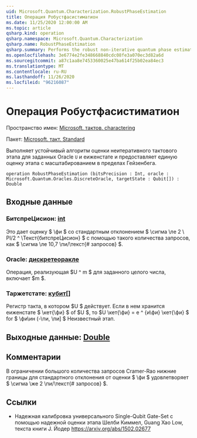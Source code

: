 ```yaml
---
uid: Microsoft.Quantum.Characterization.RobustPhaseEstimation
title: Операция Робустфасистиматион
ms.date: 11/25/2020 12:00:00 AM
ms.topic: article
qsharp.kind: operation
qsharp.namespace: Microsoft.Quantum.Characterization
qsharp.name: RobustPhaseEstimation
qsharp.summary: Performs the robust non-iterative quantum phase estimation algorithm for a given oracle `U` and eigenstate, and provides a single real-valued estimate of the phase with variance scaling at the Heisenberg limit.
ms.openlocfilehash: 3e6774e2fe348668840cdc08fe3a070ec3d82a6d
ms.sourcegitcommit: a87c1aa8e7453360025e47ba614f25b02ea84ec3
ms.translationtype: MT
ms.contentlocale: ru-RU
ms.lasthandoff: 11/26/2020
ms.locfileid: "96216087"
---
```

# <a name="robustphaseestimation-operation"></a>Операция Робустфасистиматион

Пространство имен: [Microsoft. тактов. charactering](xref:Microsoft.Quantum.Characterization)

Пакет: [Microsoft. такт. Standard](https://nuget.org/packages/Microsoft.Quantum.Standard)


Выполняет устойчивый алгоритм оценки неитеративного тактового этапа для заданных Oracle `U` и еиженстате и предоставляет единую оценку этапа с масштабированием в пределах Гейзенбега.

```qsharp
operation RobustPhaseEstimation (bitsPrecision : Int, oracle : Microsoft.Quantum.Oracles.DiscreteOracle, targetState : Qubit[]) : Double
```


## <a name="input"></a>Входные данные

### <a name="bitsprecision--int"></a>БитспреЦисион: [int](xref:microsoft.quantum.lang-ref.int)

Это дает оценку $ \фи $ со стандартным отклонением $ \сигма \ле 2 \ PI/2 ^ \Текст{битспреЦисион} $ с помощью такого количества запросов, как $ \сигма \ле 10,7 \пи/\текст{# запросов} $.


### <a name="oracle--discreteoracle"></a>Oracle: [дискретеоракле](xref:Microsoft.Quantum.Oracles.DiscreteOracle)

Операция, реализующая $U ^ m $ для заданного целого числа, включает $m $.


### <a name="targetstate--qubit"></a>Таржетстате: [кубит](xref:microsoft.quantum.lang-ref.qubit)[]

Регистр такта, в котором $U $ действует. Если в нем хранится еиженстате $ \кет{\фи} $ of $U $, то $U \кет{\фи} = e ^ {и\фи} \кет{\фи} $ for $ \фи\ин (-\пи, \пи] $ Неизвестный этап.



## <a name="output--double"></a>Выходные данные: [Double](xref:microsoft.quantum.lang-ref.double)



## <a name="remarks"></a>Комментарии

В ограничении большого количества запросов Cramer-Rao нижние границы для стандартного отклонения от оценки $ \фи $ удовлетворяет $ \сигма \же 2 \пи/\текст{# запросов} $.

## <a name="references"></a>Ссылки

- Надежная калибровка универсального Single-Qubit Gate-Set с помощью надежной оценки этапа Шелби Киммел, Guang Хао Low, текста книги J. Йодер https://arxiv.org/abs/1502.02677